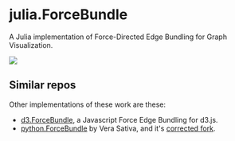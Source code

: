 # julia.ForceBundle
A Julia implementation of Force-Directed Edge Bundling for Graph Visualization. 

[![][badge-docs]][docs-url] <!--[![][badge-changelog]][changelog-url]-->

## Similar repos 
Other implementations of these work are these: 
- [d3.ForceBundle](https://github.com/upphiminn/d3.ForceBundle), a Javascript Force Edge Bundling for d3.js.
- [python.ForceBundle]() by Vera Sativa, and it's [corrected fork](https://github.com/tabitaCatalan/python.ForceBundle/tree/tabita_practica). 


[docs-url]: https://tabitacatalan.github.io/julia.ForceBundle/dev/index.html
<!--[badge-docs]: https://img.shields.io/static/v1?label=docs&message=last%20release&color=informational&style=flat-square -->
[badge-docs]: https://img.shields.io/static/v1?label=docs&message=dev&color=informational&style=flat-square 
